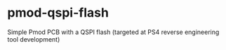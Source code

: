 # pmod-qspi-flash
Simple Pmod PCB with a QSPI flash (targeted at PS4 reverse engineering tool development)

